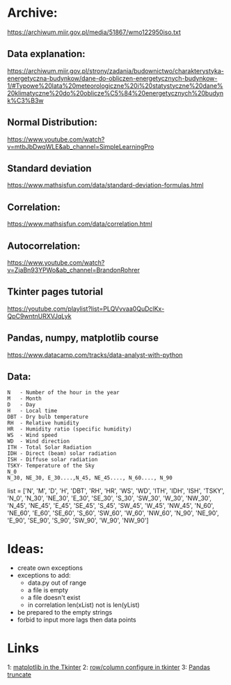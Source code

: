 # Archive:
https://archiwum.miir.gov.pl/media/51867/wmo122950iso.txt

## Data explanation:
https://archiwum.miir.gov.pl/strony/zadania/budownictwo/charakterystyka-energetyczna-budynkow/dane-do-obliczen-energetycznych-budynkow-1/#Typowe%20lata%20meteorologiczne%20i%20statystyczne%20dane%20klimatyczne%20do%20oblicze%C5%84%20energetycznych%20budynk%C3%B3w

## Normal Distribution:
https://www.youtube.com/watch?v=mtbJbDwqWLE&ab_channel=SimpleLearningPro

## Standard deviation 
https://www.mathsisfun.com/data/standard-deviation-formulas.html

## Correlation:
https://www.mathsisfun.com/data/correlation.html

## Autocorrelation:
https://www.youtube.com/watch?v=ZjaBn93YPWo&ab_channel=BrandonRohrer

## Tkinter pages tutorial
https://youtube.com/playlist?list=PLQVvvaa0QuDclKx-QpC9wntnURXVJqLyk

## Pandas, numpy, matplotlib course
https://www.datacamp.com/tracks/data-analyst-with-python

## Data:
	N 	- Number of the hour in the year
	M 	- Month
	D 	- Day
	H 	- Local time
	DBT - Dry bulb temperature 
	RH 	- Relative humidity
	HR 	- Humidity ratio (specific humidity)
	WS 	- Wind speed
	WD 	- Wind direction
	ITH - Total Solar Radiation
	IDH - Direct (beam) solar radiation
	ISH	- Diffuse solar radiation
	TSKY- Temperature of the Sky
	N_0
	N_30, NE_30, E_30....,N_45, NE_45...., N_60...., N_90

list = ['N', 'M', 'D', 'H', 'DBT', 'RH', 'HR', 'WS', 'WD', 'ITH', 'IDH', 'ISH', 'TSKY', 'N_0', 
		'N_30', 'NE_30', 'E_30', 'SE_30', 'S_30', 'SW_30', 'W_30', 'NW_30',
		'N_45', 'NE_45', 'E_45', 'SE_45', 'S_45', 'SW_45', 'W_45', 'NW_45',
		'N_60', 'NE_60', 'E_60', 'SE_60', 'S_60', 'SW_60', 'W_60', 'NW_60',
		'N_90', 'NE_90', 'E_90', 'SE_90', 'S_90', 'SW_90', 'W_90', 'NW_90']

# Ideas:
 - create own exceptions
 - exceptions to add:
 	* data.py out of range
 	* a file is empty
 	* a file doesn't exist
 	* in correlation len(xList) not is len(yList)
 - be prepared to the empty strings
 - forbid to input more lags then data points


# Links
1: [matplotlib in the Tkinter](
https://matplotlib.org/gallery/user_interfaces/embedding_in_tk_sgskip.html#embedding-in-tk)
2: [row/column configure in tkinter](
https://stackoverflow.com/questions/45847313/what-does-weight-do-in-tkinter)
3: [Pandas truncate](
https://pandas.pydata.org/docs/reference/api/pandas.Series.truncate.html?highlight=truncate#pandas.Series.truncate)